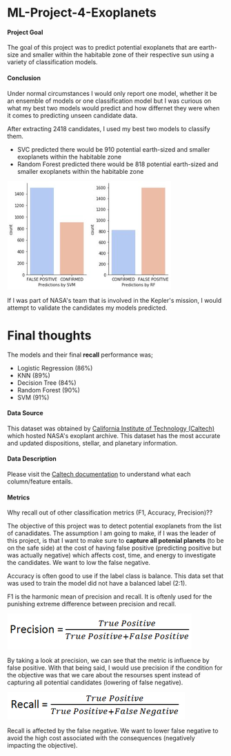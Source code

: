 # ML-Project-4-Exoplanets


#### Project Goal

The goal of this project was to predict potential exoplanets that are earth-size and smaller within the habitable zone of their respective sun using a variety of classification models.

#### Conclusion

Under normal circumstances I would only report one model, whether it be an ensemble of models or one classification model but I was curious on what my best two models would predict and how differnet they were when it comes to predicting unseen candidate data.

After extracting 2418 candidates, I used my best two models to classify them.
* SVC predicted there would be 910 potential earth-sized and smaller exoplanets within the habitable zone
* Random Forest predicted there would be 818 potential earth-sized and smaller exoplanets within the habitable zone

![](Pictures/countcan.JPG)

If I was part of NASA's team that is involved in the Kepler's mission, I would attempt to validate the candidates my models predicted. 

# Final thoughts 

The models and their final **recall** performance was;
* Logistic Regression (86%)
* KNN (89%)
* Decision Tree (84%)
* Random Forest (90%)
* SVM (91%)


#### Data Source

This dataset was obtained by [California Institute of Technology (Caltech)](https://exoplanetarchive.ipac.caltech.edu/index.html) which hosted NASA's exoplant archive. 
This dataset has the most accurate and updated dispositions, stellar, and planetary information. 

#### Data Description

Please visit the [Caltech documentation](https://exoplanetarchive.ipac.caltech.edu/docs/API_kepcandidate_columns.html) to understand what each column/feature entails. 

#### Metrics

Why recall out of other classification metrics (F1, Accuracy, Precision)?? 

The objective of this project was to detect potential exoplanets from the list of canadidates. The assumption I am going to make, if I was the leader of this project, is that I want to make sure to **capture all potenial planets** (to be on the safe side) at the cost of having false positive (predicting positive but was actually negative) which affects cost, time, and energy to investigate the candidates. We want to low the false negative. 

Accuracy is often good to use if the label class is balance. This data set that was used to train the model did not have a balanced label (2:1). 

F1 is the harmonic mean of precision and recall. It is oftenly used for the punishing extreme difference between precision and recall. 

![](Pictures/precision.PNG)

By taking a look at precision, we can see that the metric is influence by false positive.  With that being said, I would use precision if the condition for the objective was that we care about the resourses spent instead of capturing all potential candidates (lowering of false negative). 

![](Pictures/recall.PNG) 

Recall is affected by the false negative. We want to lower false negative to avoid the high cost associated with the consequences (negatively impacting the objective).
